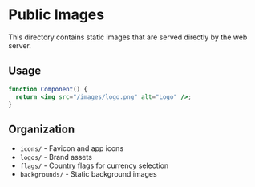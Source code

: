 # Public Images

This directory contains static images that are served directly by the web server.

## Usage

```jsx
function Component() {
  return <img src="/images/logo.png" alt="Logo" />;
}
```

## Organization

- `icons/` - Favicon and app icons
- `logos/` - Brand assets
- `flags/` - Country flags for currency selection
- `backgrounds/` - Static background images